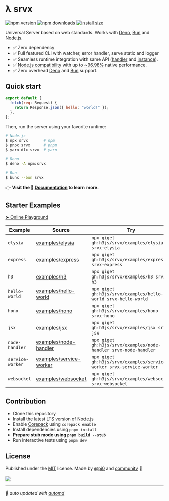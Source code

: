 # λ srvx

<!-- automd:badges color=yellow packagephobia -->

[![npm version](https://img.shields.io/npm/v/srvx?color=yellow)](https://npmjs.com/package/srvx)
[![npm downloads](https://img.shields.io/npm/dm/srvx?color=yellow)](https://npm.chart.dev/srvx)
[![install size](https://badgen.net/packagephobia/install/srvx?color=yellow)](https://packagephobia.com/result?p=srvx)

<!-- /automd -->

Universal Server based on web standards. Works with [Deno](https://deno.com/), [Bun](https://bun.sh/) and [Node.js](https://nodejs.org/en).

- ✅ Zero dependency
- ✅ Full featured CLI with watcher, error handler, serve static and logger
- ✅ Seamless runtime integration with same API ([handler](https://srvx.h3.dev/guide/handler) and [instance](https://srvx.h3.dev/guide/server)).
- ✅ [Node.js compatibility](https://srvx.h3.dev/guide/node) with up to [~96.98%](https://github.com/h3js/srvx/tree/main/test/bench-node) native performance.
- ✅ Zero overhead [Deno](https://deno.com/) and [Bun](https://bun.sh/) support.

## Quick start

```js
export default {
  fetch(req: Request) {
    return Response.json({ hello: "world!" });
  },
};
```

Then, run the server using your favorite runtime:

```bash
# Node.js
$ npx srvx       # npm
$ pnpx srvx      # pnpm
$ yarn dlx srvx  # yarn

# Deno
$ deno -A npm:srvx

# Bun
$ bunx --bun srvx
```

👉 **Visit the 📖 [Documentation](https://srvx.h3.dev/) to learn more.**

## Starter Examples

[➤ Online Playground](https://stackblitz.com/fork/github/h3js/srvx/tree/main/examples/stackblitz?startScript=dev&file=server.mjs)

<!-- automd:examples -->

| Example | Source | Try |
| --- | --- | --- |
| `elysia` | [examples/elysia](https://github.com/h3js/srvx/tree/main/examples/elysia/) | `npx giget gh:h3js/srvx/examples/elysia srvx-elysia` |
| `express` | [examples/express](https://github.com/h3js/srvx/tree/main/examples/express/) | `npx giget gh:h3js/srvx/examples/express srvx-express` |
| `h3` | [examples/h3](https://github.com/h3js/srvx/tree/main/examples/h3/) | `npx giget gh:h3js/srvx/examples/h3 srvx-h3` |
| `hello-world` | [examples/hello-world](https://github.com/h3js/srvx/tree/main/examples/hello-world/) | `npx giget gh:h3js/srvx/examples/hello-world srvx-hello-world` |
| `hono` | [examples/hono](https://github.com/h3js/srvx/tree/main/examples/hono/) | `npx giget gh:h3js/srvx/examples/hono srvx-hono` |
| `jsx` | [examples/jsx](https://github.com/h3js/srvx/tree/main/examples/jsx/) | `npx giget gh:h3js/srvx/examples/jsx srvx-jsx` |
| `node-handler` | [examples/node-handler](https://github.com/h3js/srvx/tree/main/examples/node-handler/) | `npx giget gh:h3js/srvx/examples/node-handler srvx-node-handler` |
| `service-worker` | [examples/service-worker](https://github.com/h3js/srvx/tree/main/examples/service-worker/) | `npx giget gh:h3js/srvx/examples/service-worker srvx-service-worker` |
| `websocket` | [examples/websocket](https://github.com/h3js/srvx/tree/main/examples/websocket/) | `npx giget gh:h3js/srvx/examples/websocket srvx-websocket` |

<!-- /automd -->

## Contribution

- Clone this repository
- Install the latest LTS version of [Node.js](https://nodejs.org/en/)
- Enable [Corepack](https://github.com/nodejs/corepack) using `corepack enable`
- Install dependencies using `pnpm install`
- **Prepare stub mode using `pnpm build --stub`**
- Run interactive tests using `pnpm dev`

## License

<!-- automd:contributors author=pi0 license=MIT -->

Published under the [MIT](https://github.com/h3js/srvx/blob/main/LICENSE) license.
Made by [@pi0](https://github.com/pi0) and [community](https://github.com/h3js/srvx/graphs/contributors) 💛
<br><br>
<a href="https://github.com/h3js/srvx/graphs/contributors">
<img src="https://contrib.rocks/image?repo=h3js/srvx" />
</a>

<!-- /automd -->

<!-- automd:with-automd -->

---

_🤖 auto updated with [automd](https://automd.unjs.io)_

<!-- /automd -->
